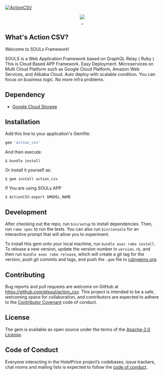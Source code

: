 [![ActionCSV](https://firebasestorage.googleapis.com/v0/b/el-quest.appspot.com/o/mediaLibrary%2F1605615287402_souls-ogp.jpg?alt=media&token=1115aa76-6863-469d-acc8-9815ca7fac37)](https://rubygems.org/gems/souls)

<p align="center">
  <a aria-label="Ruby logo" href="https://el-soul.com">
    <img src="https://badgen.net/badge/icon/Made%20by%20ELSOUL?icon=ruby&label&color=black&labelColor=black">
  </a>
  <br/>

  <a aria-label="Ruby Gem version" href="https://rubygems.org/gems/action_csv">
    <img alt="" src="https://badgen.net/rubygems/v/action_csv/latest">
  </a>
  <a aria-label="Downloads Number" href="https://rubygems.org/gems/action_csv">
    <img alt="" src="https://badgen.net/rubygems/dt/action_csv">
  </a>
  <a aria-label="License" href="https://github.com/elsoul/action_csv/blob/master/LICENSE">
    <img alt="" src="https://badgen.net/badge/license/Apache/blue">
  </a>
</p>

## What's Action CSV?

Welcome to SOULs Framework!

SOULS is a Web Application Framework based on GraphQL Relay ( Ruby )
This is Cloud Based APP Framework. Easy Deployment.
Microservices on Multi Cloud Platform such as Google Cloud Platform, Amazon Web Services, and Alibaba Cloud. Auto deploy with scalable condition. 
You can focus on business logic. No more infra problems.

## Dependency

- [Google Cloud Storage](https://github.com/googleapis/google-cloud-ruby)


## Installation

Add this line to your application's Gemfile:

```ruby
gem 'action_csv'
```

And then execute:

    $ bundle install

Or install it yourself as:

    $ gem install action_csv

If You are using SOULs APP

    $ ActionCSV.export $MODEL_NAME


## Development

After checking out the repo, run `bin/setup` to install dependencies. Then, run `rake spec` to run the tests. You can also run `bin/console` for an interactive prompt that will allow you to experiment.

To install this gem onto your local machine, run `bundle exec rake install`. To release a new version, update the version number in `version.rb`, and then run `bundle exec rake release`, which will create a git tag for the version, push git commits and tags, and push the `.gem` file to [rubygems.org](https://rubygems.org/gems/action_csv).

## Contributing

Bug reports and pull requests are welcome on GitHub at https://github.com/elsoul/action_csv. This project is intended to be a safe, welcoming space for collaboration, and contributors are expected to adhere to the [Contributor Covenant](http://contributor-covenant.org) code of conduct.

## License

The gem is available as open source under the terms of the [Apache-2.0 License](https://www.apache.org/licenses/LICENSE-2.0).

## Code of Conduct

Everyone interacting in the HotelPrice project’s codebases, issue trackers, chat rooms and mailing lists is expected to follow the [code of conduct](https://github.com/elsoul/action_csv/blob/master/CODE_OF_CONDUCT.md).
